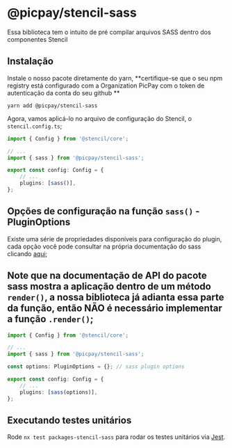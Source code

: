 # @picpay/stencil-sass

Essa biblioteca tem o intuito de pré compilar arquivos SASS dentro dos componentes Stencil

## Instalação

Instale o nosso pacote diretamente do yarn, **certifique-se que o seu npm registry está configurado com a Organization PicPay com o token de autenticação da conta do seu github **

```
yarn add @picpay/stencil-sass
```

Agora, vamos aplicá-lo no arquivo de configuração do Stencil, o `stencil.config.ts`;

```ts
import { Config } from '@stencil/core';

// ...
import { sass } from '@picpay/stencil-sass';

export const config: Config = {
    // ...
    plugins: [sass()],
};
```

## Opções de configuração na função `sass()` - PluginOptions

Existe uma série de propriedades disponíveis para configuração do plugin, cada opção você pode consultar na própria documentação do sass clicando [aqui](https://www.npmjs.com/package/sass#api);

## Note que na documentação de API do pacote sass mostra a aplicação dentro de um método `render()`, a nossa biblioteca já adianta essa parte da função, então **NÃO** é necessário implementar a função `.render()`;

```ts
import { Config } from '@stencil/core';

// ...
import { sass } from '@picpay/stencil-sass';

const options: PluginOptions = {}; // sass plugin options

export const config: Config = {
    // ...
    plugins: [sass(options)],
};
```

## Executando testes unitários

Rode `nx test packages-stencil-sass` para rodar os testes unitários via [Jest](https://jestjs.io).
